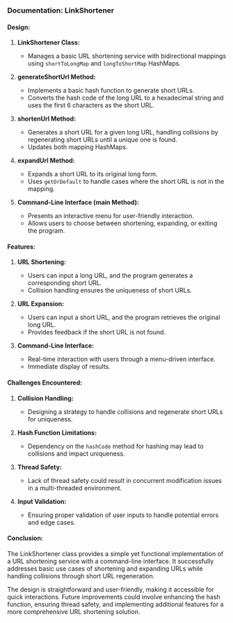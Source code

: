 ### Documentation: LinkShortener

#### Design:

1. **LinkShortener Class:**
   - Manages a basic URL shortening service with bidirectional mappings using `shortToLongMap` and `longToShortMap` HashMaps.

2. **generateShortUrl Method:**
   - Implements a basic hash function to generate short URLs.
   - Converts the hash code of the long URL to a hexadecimal string and uses the first 6 characters as the short URL.

3. **shortenUrl Method:**
   - Generates a short URL for a given long URL, handling collisions by regenerating short URLs until a unique one is found.
   - Updates both mapping HashMaps.

4. **expandUrl Method:**
   - Expands a short URL to its original long form.
   - Uses `getOrDefault` to handle cases where the short URL is not in the mapping.

5. **Command-Line Interface (main Method):**
   - Presents an interactive menu for user-friendly interaction.
   - Allows users to choose between shortening, expanding, or exiting the program.

#### Features:

1. **URL Shortening:**
   - Users can input a long URL, and the program generates a corresponding short URL.
   - Collision handling ensures the uniqueness of short URLs.

2. **URL Expansion:**
   - Users can input a short URL, and the program retrieves the original long URL.
   - Provides feedback if the short URL is not found.

3. **Command-Line Interface:**
   - Real-time interaction with users through a menu-driven interface.
   - Immediate display of results.

#### Challenges Encountered:

1. **Collision Handling:**
   - Designing a strategy to handle collisions and regenerate short URLs for uniqueness.

2. **Hash Function Limitations:**
   - Dependency on the `hashCode` method for hashing may lead to collisions and impact uniqueness.

3. **Thread Safety:**
   - Lack of thread safety could result in concurrent modification issues in a multi-threaded environment.

4. **Input Validation:**
   - Ensuring proper validation of user inputs to handle potential errors and edge cases.

#### Conclusion:

The LinkShortener class provides a simple yet functional implementation of a URL shortening service with a command-line interface. It successfully addresses basic use cases of shortening and expanding URLs while handling collisions through short URL regeneration.

The design is straightforward and user-friendly, making it accessible for quick interactions. Future improvements could involve enhancing the hash function, ensuring thread safety, and implementing additional features for a more comprehensive URL shortening solution.
